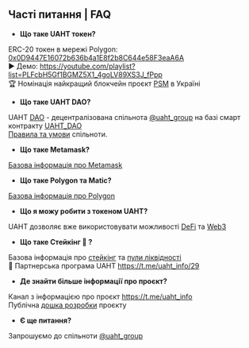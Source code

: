 ## Часті питання | FAQ
 
+ **Що таке UAHT токен?**

ERC-20 токен в мережі Polygon: [0x0D9447E16072b636b4a1E8f2b8C644e58F3eaA6A](https://polygonscan.com/token/0x0d9447e16072b636b4a1e8f2b8c644e58f3eaa6a)\
▶️ Демо: https://youtube.com/playlist?list=PLFcbH5Gf1BGMZ5X1_4goLV89XS3J_fPpp \
🏆 Номінація найкращий блокчейн проєкт [PSM](https://psm7.com/) в Україні

+ **Що таке UAHT DAO?**

UAHT [DAO](https://academy.binance.com/uk/articles/decentralized-autonomous-organizations-daos-explained) - децентралізована спільнота [@uaht_group](https://t.me/uaht_group) на базі смарт контракту [UAHT_DAO](https://polygonscan.com/address/0xa3b597358724D07d562615ce2AC8f85a38777257#code)\
[Правила та умови](https://github.com/starscrowding/UAHT#readme) спільноти.

+ **Що таке Metamask?**

[Базова інформація про Metamask](https://academy.binance.com/uk/articles/how-to-use-metamask)

+ **Що таке Polygon та Matic?**

[Базова інформація про Polygon](https://academy.binance.com/uk/articles/what-is-polygon-matic) 

+ **Що я можу робити з токеном UAHT?**

UAHT дозволяє вже використовувати можливості [DeFi](https://academy.binance.com/uk/articles/the-complete-beginners-guide-to-decentralized-finance-defi) та [Web3](https://academy.binance.com/uk/articles/web2-vs-web3-which-is-better) 

+ **Що таке Стейкінг 🌱 ?**

Базова інформація про [стейкінг](https://academy.binance.com/uk/articles/what-is-staking) та [пули ліквідності](https://academy.binance.com/uk/articles/what-are-liquidity-pools-in-defi) \
🤝 Партнерська програма UAHT https://t.me/uaht_info/29

+ **Де знайти більше інформації про проєкт?**

Канал з інформацією про проєкт https://t.me/uaht_info \
Публічна [дошка розробки](https://starscrowding.notion.site/starscrowding/UAHT-4a02f50e900d4f7f80d71c37a772edfe) проєкту

+ **Є ще питання?**

Запрошуємо до спільноти [@uaht_group](https://t.me/uaht_group)
